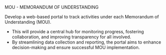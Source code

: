 MOU - MEMORANDUM OF UNDERSTANDING

Develop a web-based portal to track activities under each Memorandum of Understanding (MOU).

- This will provide a central hub for monitoring progress, fostering collaboration, and improving transparency for all involved.
- By streamlining data collection and reporting, the portal aims to enhance decision-making and ensure successful MOU implementation.
